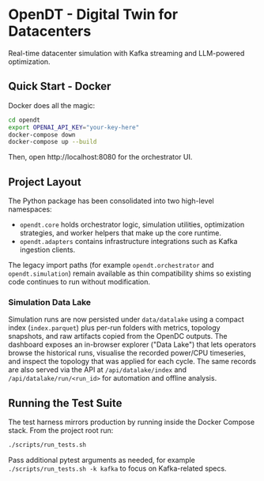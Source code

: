 # OpenDT - Digital Twin for Datacenters

Real-time datacenter simulation with Kafka streaming and LLM-powered optimization.

## Quick Start - Docker

Docker does all the magic:

```bash
cd opendt
export OPENAI_API_KEY="your-key-here"
docker-compose down
docker-compose up --build
```

Then, open http://localhost:8080 for the orchestrator UI.

## Project Layout

The Python package has been consolidated into two high-level namespaces:

- `opendt.core` holds orchestrator logic, simulation utilities, optimization
  strategies, and worker helpers that make up the core runtime.
- `opendt.adapters` contains infrastructure integrations such as Kafka
  ingestion clients.

The legacy import paths (for example `opendt.orchestrator` and
`opendt.simulation`) remain available as thin compatibility shims so existing
code continues to run without modification.

### Simulation Data Lake

Simulation runs are now persisted under `data/datalake` using a compact index
(`index.parquet`) plus per-run folders with metrics, topology snapshots, and raw
artifacts copied from the OpenDC outputs. The dashboard exposes an in-browser
explorer ("Data Lake") that lets operators browse the historical runs,
visualise the recorded power/CPU timeseries, and inspect the topology that was
applied for each cycle. The same records are also served via the API at
`/api/datalake/index` and `/api/datalake/run/<run_id>` for automation and offline
analysis.

## Running the Test Suite

The test harness mirrors production by running inside the Docker Compose stack. From the project root run:

```bash
./scripts/run_tests.sh
```

Pass additional pytest arguments as needed, for example `./scripts/run_tests.sh -k kafka` to focus on Kafka-related specs.

